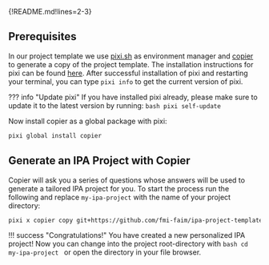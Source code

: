 {!README.md!lines=2-3}

## Prerequisites
In our project template we use [pixi.sh](https://pixi.sh) as environment manager and [copier](https://copier.readthedocs.io/en/stable/) to generate a copy of the project template. The installation instructions for pixi can be found [here](https://pixi.sh/latest/#installation).
After successful installation of pixi and restarting your terminal, you can type `pixi info` to get the current version of pixi.

??? info "Update pixi"
    If you have installed pixi already, please make sure to update it to the latest version by running:
    ```bash
    pixi self-update
    ```

Now install copier as a global package with pixi:
```bash
pixi global install copier
```

## Generate an IPA Project with Copier
Copier will ask you a series of questions whose answers will be used to generate a tailored IPA project for you. To start the process run the following and replace `my-ipa-project` with the name of your project directory:
```bash
pixi x copier copy git+https://github.com/fmi-faim/ipa-project-template my-ipa-project
```

!!! success "Congratulations!"
    You have created a new personalized IPA project! Now you can change into the project root-directory with
    ```bash
    cd my-ipa-project
    ```
    or open the directory in your file browser.
